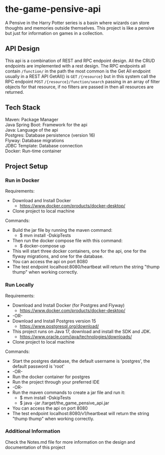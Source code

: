 # the-game-pensive-api
A Pensive in the Harry Potter series is a basin where wizards can store thoughts and memories outside themselves.
This project is like a pensive but just for information on games in a collection.

## API Design
This api is a combination of REST and RPC endpoint design. All the CRUD endpoints are implemented with a rest design.
The RPC endpoints all contain `/function/` in the path the most common is the Get All endpoint 
usually in a REST API GetAll() is `GET` `/{resource}` but in this system call the RPC endpoint `POST` `/{resource}/function/search`
passing in an array of filter objects for that resource, if no filters are passed in then all resources are returned.

## Tech Stack
Maven: Package Manager <br>
Java Spring Boot: Framework for the api <br>
Java: Language of the api <br>
Postgres: Database persistence (version 16) <br>
Flyway: Database migrations <br>
JDBC Template: Database connection <br>
Docker: Run-time container

## Project Setup
### Run in Docker
Requirements: 
- Download and Install Docker
  - https://www.docker.com/products/docker-desktop/
- Clone project to local machine

Commands:
- Build the jar file by running the maven command: 
  - $ mvn install -DskipTests
- Then run the docker compose file with this command:
  - $ docker-compose up
- This will start three docker containers, one for the api, one for the flyway migrations, and one for the database.
- You can access the api on port 8080
- The test endpoint localhost:8080/heartbeat will return the string "thump thump" when working correctly.

### Run Locally
Requirements:
- Download and Install Docker (for Postgres and Flyway)
    - https://www.docker.com/products/docker-desktop/
- -OR-
- Download and Install Postgres version 15
  - https://www.postgresql.org/download/
- This project runs on Java 17, download and install the SDK and JDK.
  - https://www.oracle.com/java/technologies/downloads/
- Clone project to local machine

Commands:
- Start the postgres database, the default username is 'postgres', the default password is 'root'
- -OR- 
- Run the docker container for postgres
- Run the project through your preferred IDE
- -OR-
- Run the maven commands to create a jar file and run it:
  - $ mvn install -DskipTests
  - $ java -jar /target/the_game_pensive_api.jar
- You can access the api on port 8080
- The test endpoint localhost:8080/v1/heartbeat will return the string "thump thump" when working correctly.

### Additional Information
Check the Notes.md file for more information on the design and documentation of this project
